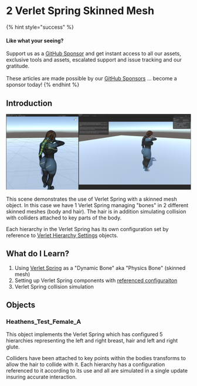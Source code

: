 # 2 Verlet Spring Skinned Mesh

{% hint style="success" %}
#### Like what your seeing?

Support us as a [GitHub Sponsor](../../../become-a-sponsor/) and get instant access to all our assets, exclusive tools and assets, escalated support and issue tracking and our gratitude.\
\
These articles are made possible by our [GitHub Sponsors](../../../become-a-sponsor/) ... become a sponsor today!
{% endhint %}

## Introduction

![](<../../../.gitbook/assets/Verlet SkinnedMesh.png>)

This scene demonstrates the use of Verlet Spring with a skinned mesh object. In this case we have 1 Verlet Spring managing "bones" in 2 different skinned meshes (body and hair). The hair is in addition simulating collision with colliders attached to key parts of the body.

Each hierarchy in the Verlet Spring has its own configuration set by reference to [Verlet Hierarchy Settings](../objects/verlet-hierarchy-settings.md) objects.

## What do I Learn?

1. Using [Verlet Spring](../components/verlet-spring.md) as a "Dynamic Bone" aka "Physics Bone" (skinned mesh)
2. Setting up Verlet Spring components with [referenced configuraiton](../objects/verlet-hierarchy-settings.md)&#x20;
3. Verlet Spring collision simulation

## Objects

### Heathens\_Test\_Female\_A

This object implements the Verlet Spring which has configured 5 hierarchies representing the left and right breast, hair and left and right glute.

Colliders have been attached to key points within the bodies transforms to allow the hair to collide with it. Each hierarchy has a configuration referenced to it according to its use and all are simulated in a single update insuring accurate interaction.
